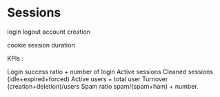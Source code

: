 # Sessions

login
logout
account creation



cookie session duration


KPIs :

Login success ratio + number of login
Active sessions
Cleaned sessions (idle+expired+forced)
Active users + total user
Turnover (creation+deletion)/users
Spam ratio  spam/(spam+ham)   + number.


